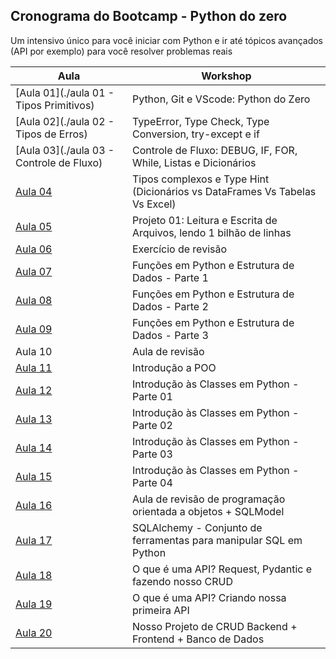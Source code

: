 ## Cronograma do Bootcamp - Python do zero

Um intensivo único para você iniciar com Python e ir até tópicos avançados (API por exemplo) para você resolver problemas reais

| Aula  | Workshop                                                                 
|-------|--------------------------------------------------------------------------
| [Aula 01](./aula 01 - Tipos Primitivos) | Python, Git e VScode: Python do Zero                                    
| [Aula 02](./aula 02 - Tipos de Erros) | TypeError, Type Check, Type Conversion, try-except e if                
| [Aula 03](./aula 03 - Controle de Fluxo) | Controle de Fluxo: DEBUG, IF, FOR, While, Listas e Dicionários         
| [Aula 04](./aula04) | Tipos complexos e Type Hint (Dicionários vs DataFrames Vs Tabelas Vs Excel) 
| [Aula 05](./aula05) | Projeto 01: Leitura e Escrita de Arquivos, lendo 1 bilhão de linhas    
| [Aula 06](./aula06) | Exercício de revisão                                                    
| [Aula 07](./aula07) | Funções em Python e Estrutura de Dados - Parte 1                       
| [Aula 08](./aula08) | Funções em Python e Estrutura de Dados - Parte 2                       
| [Aula 09](./aula09) | Funções em Python e Estrutura de Dados - Parte 3                       
| Aula 10 | Aula de revisão                                                         
| [Aula 11](./aula11-15) | Introdução a POO                                                        
| [Aula 12](./aula11-15) | Introdução às Classes em Python - Parte 01                             
| [Aula 13](./aula11-15) | Introdução às Classes em Python - Parte 02                             
| [Aula 14](./aula11-15) | Introdução às Classes em Python - Parte 03                             
| [Aula 15](./aula11-15) | Introdução às Classes em Python - Parte 04                             
| [Aula 16](./aula16) | Aula de revisão de programação orientada a objetos + SQLModel          
| [Aula 17](./aula17) | SQLAlchemy - Conjunto de ferramentas para manipular SQL em Python      
| [Aula 18](./aula18) | O que é uma API? Request, Pydantic e fazendo nosso CRUD                
| [Aula 19](./aula19) | O que é uma API? Criando nossa primeira API                            
| [Aula 20](./aula20) | Nosso Projeto de CRUD Backend + Frontend + Banco de Dados              